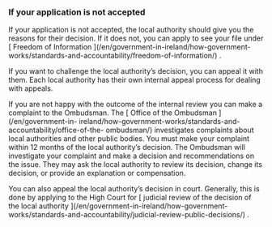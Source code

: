 ###  If your application is not accepted

If your application is not accepted, the local authority should give you the
reasons for their decision. If it does not, you can apply to see your file
under [ Freedom of Information ](/en/government-in-ireland/how-government-
works/standards-and-accountability/freedom-of-information/) .

If you want to challenge the local authority’s decision, you can appeal it
with them. Each local authority has their own internal appeal process for
dealing with appeals.

If you are not happy with the outcome of the internal review you can make a
complaint to the Ombudsman. The [ Office of the Ombudsman ](/en/government-in-
ireland/how-government-works/standards-and-accountability/office-of-the-
ombudsman/) investigates complaints about local authorities and other public
bodies. You must make your complaint within 12 months of the local authority’s
decision. The Ombudsman will investigate your complaint and make a decision
and recommendations on the issue. They may ask the local authority to review
its decision, change its decision, or provide an explanation or compensation.

You can also appeal the local authority’s decision in court. Generally, this
is done by applying to the High Court for [ judicial review of the decision of
the local authority ](/en/government-in-ireland/how-government-
works/standards-and-accountability/judicial-review-public-decisions/) .
